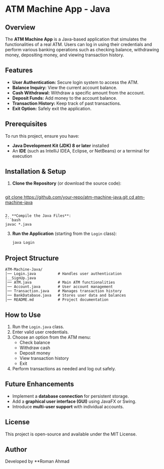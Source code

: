 # ATM Machine App - Java

## Overview
The **ATM Machine App** is a Java-based application that simulates the functionalities of a real ATM. Users can log in using their credentials and perform various banking operations such as checking balance, withdrawing money, depositing money, and viewing transaction history.

## Features
- **User Authentication:** Secure login system to access the ATM.
- **Balance Inquiry:** View the current account balance.
- **Cash Withdrawal:** Withdraw a specific amount from the account.
- **Deposit Funds:** Add money to the account balance.
- **Transaction History:** Keep track of past transactions.
- **Exit Option:** Safely exit the application.

## Prerequisites
To run this project, ensure you have:
- **Java Development Kit (JDK) 8 or later** installed
- An **IDE** (such as IntelliJ IDEA, Eclipse, or NetBeans) or a terminal for execution

## Installation & Setup
1. **Clone the Repository** (or download the source code):
   ```bash
  [ git clone https://github.com/your-repo/atm-machine-java.git
   cd atm-machine-java](https://github.com/ROMAN-AHMAD/ATM-app)
   ```

2. **Compile the Java Files**:
   ```bash
   javac *.java
   ```

3. **Run the Application** (starting from the `Login` class):
   ```bash
   java Login
   ```

## Project Structure
```
ATM-Machine-Java/
│── Login.java          # Handles user authentication
|__SignUp.java
│── ATM.java            # Main ATM functionalities
│── Account.java        # User account management
│── Transaction.java    # Manages transaction history
│── BankDatabase.java   # Stores user data and balances
│── README.md           # Project documentation
```

## How to Use
1. Run the `Login.java` class.
2. Enter valid user credentials.
3. Choose an option from the ATM menu:
   - Check balance
   - Withdraw cash
   - Deposit money
   - View transaction history
   - Exit
4. Perform transactions as needed and log out safely.

## Future Enhancements
- Implement a **database connection** for persistent storage.
- Add a **graphical user interface (GUI)** using JavaFX or Swing.
- Introduce **multi-user support** with individual accounts.

## License
This project is open-source and available under the MIT License.

## Author
Developed by **Roman Ahmad
